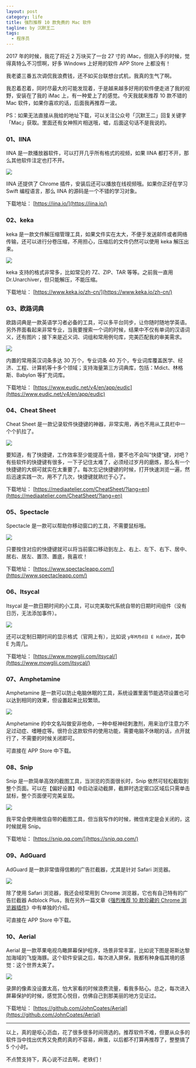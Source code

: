 ```yaml
---
layout: post
category: life
title: 强烈推荐 10 款免费的 Mac 软件
tagline: by 沉默王二
tags: 
  - 程序员
---
```


2017 年的时候，我花了将近 2 万块买了一台 27 寸的 iMac，但刚入手的时候，觉得真特么不习惯啊，好多 Windows 上好用的软件 APP Store 上都没有！

<!--more-->




我老婆三番五次调侃我浪费钱，还不如买台联想台式机，我真的生气了啊。

我忍着忍着，同时尽最大的可能发现着，于是越来越多好用的软件便走进了我的视野，安装在了我的 iMac 上，有一种爱上了的感觉。今天我就来推荐 10 款不错的 Mac 软件，如果你喜欢的话，后面我再推荐一波。

PS：如果无法直接从我给的地址下载，可以关注公众号「沉默王二」回复关键字「Mac」获取。里面还有女神照片相送哦，嘘，后面这句话不是我说的。

### 01、IINA

IINA 是一款播放器软件，可以打开几乎所有格式的视频，如果 IINA 都打不开，那么其他软件注定也打不开。

![](http://www.itwanger.com/assets/images/2020/02/mac-01.png)

IINA 还提供了 Chrome 插件，安装后还可以播放在线视频哦。如果你正好在学习 Swift 编程语言，那么 IINA 的源码是一个不错的学习对象。

下载地址：
[https://iina.io/](https://iina.io/)

### 02、keka

keka 是一款文件解压缩管理工具，如果文件实在太大，不便于发送邮件或者网络传输，还可以进行分卷压缩，不用担心，压缩后的文件仍然可以使用 keka 解压出来。

![](http://www.itwanger.com/assets/images/2020/02/mac-02.png)

keka 支持的格式非常多，比如常见的 7Z、ZIP、TAR 等等。之前我一直用 Dr.Unarchiver，但只能解压，不能压缩。

下载地址：
[https://www.keka.io/zh-cn/](https://www.keka.io/zh-cn/)

### 03、欧路词典

欧路词典是一款英语学习者必备的工具，可以多平台同步，让你随时随地学英语。另外界面看起来非常专业，当我要搜索一个词的时候，结果中不仅有单词的汉语词义，还有图片；接下来是近义词、词组和常用例句库，完美匹配我的审美需求。

![](http://www.itwanger.com/assets/images/2020/02/mac-03.png)

内置的常用英汉词条多达 30 万个，专业词条 40 万个，专业词库覆盖医学、经济、工程、计算机等十多个领域；支持海量第三方词典库，包括：Mdict、林格斯、Babylon 等扩充词库。

下载地址：
[https://www.eudic.net/v4/en/app/eudic](https://www.eudic.net/v4/en/app/eudic)


### 04、Cheat Sheet

Cheat Sheet 是一款记录软件快捷键的神器，非常实用，再也不用从工具栏中一个个扒拉了。

![](http://www.itwanger.com/assets/images/2020/02/mac-04.png)

要知道，有了快捷键，工作效率至少能提高十倍，要不也不会叫“快捷”键，对吧？有些软件的快捷键有很多，一下子记住太难了，必须经过岁月的磨炼，那么有一个快捷键的大纲可就实在太重要了。每次忘记快捷键的时候，打开快速浏览一遍，然后迅速实践一次，用不了几次，快捷键就熟烂于心了。

下载地址：
[https://mediaatelier.com/CheatSheet/?lang=en](https://mediaatelier.com/CheatSheet/?lang=en)


### 05、Spectacle

Spectacle 是一款可以帮助你移动窗口的工具，不需要鼠标哦。

![](http://www.itwanger.com/assets/images/2020/02/mac-05.png)

只要按住对应的快捷键就可以将当前窗口移动到左上、右上、左下、右下、居中、居右、居左、置顶、置底，我喜欢！

下载地址：
[https://www.spectacleapp.com/](https://www.spectacleapp.com/)


### 06、Itsycal

Itsycal 是一款日期时间的小工具，可以完美取代系统自带的日期时间组件（没有日历，无法添加事件）。

![](http://www.itwanger.com/assets/images/2020/02/mac-06.png)

还可以定制日期时间的显示格式（官网上有），比如说 `y年M月d日 E H点m分`，其中 E 为周几。

下载地址：
[https://www.mowglii.com/itsycal/](https://www.mowglii.com/itsycal/)

### 07、Amphetamine

Amphetamine 是一款可以防止电脑休眠的工具，系统设置里面节能选项设置也可以达到相同的效果，但设置起来比较繁琐。

![](http://www.itwanger.com/assets/images/2020/02/mac-07.png)

Amphetamine 的中文名叫做安非他命，一种中枢神经刺激剂，用来治疗注意力不足过动症、嗜睡症等。很符合这款软件的使用功能，需要电脑不休眠的话，点开就行了，不需要的时候关闭即可。

可直接在 APP Store 中下载。

### 08、Snip

Snip 是一款简单高效的截图工具，当浏览的页面很长时，Snip 依然可轻松截取到整个页面。可以在【偏好设置】中启动滚动截屏，截屏时选定窗口区域后只需单击鼠标，整个页面便可完美呈现。

![](http://www.itwanger.com/assets/images/2020/02/mac-08.png)

我平常会使用微信自带的截图工具，但当我写作的时候，微信肯定是会关闭的，这时候就用 Snip。

下载地址：
[https://snip.qq.com/](https://snip.qq.com/)


### 09、AdGuard

AdGuard 是一款非常值得信赖的广告拦截器，尤其是针对 Safari 浏览器。

![](http://www.itwanger.com/assets/images/2020/02/mac-09.png)

除了使用 Safari 浏览器，我还会经常用到 Chrome 浏览器，它也有自己特有的广告拦截器 Adblock Plus，我在另外一篇文章《[强烈推荐 10 款珍藏的 Chrome 浏览器插件](https://mp.weixin.qq.com/s/CXvfCkBOdFINy7mCMWm1tw)》中有单独的介绍。

可直接在 APP Store 中下载。

### 10、Aerial

Aerial 是一款苹果电视鸟瞰屏幕保护程序，场景非常丰富，比如说下图是哥斯达黎加海域的飞旋海豚。这个软件安装之后，每次进入屏保，我都有种身临其境的感觉：这个世界太美了。

![](http://www.itwanger.com/assets/images/2020/02/mac-10.png)


录屏的像素没设置太高，怕大家看的时候浪费流量，看我多贴心。总之，每次进入屏幕保护的时候，感觉赏心悦目，仿佛自己到那美丽的地方见证过。

下载地址：
[https://github.com/JohnCoates/Aerial](https://github.com/JohnCoates/Aerial)


----

以上，真的是呕心沥血，花了很多很多时间筛选的。推荐软件不难，但要从众多的软件当中找出优秀又免费的真的不容易，麻蛋，以后都不打算再推荐了，整整搞了 5 个小时。

不点赞支持下，真心说不过去啊，老铁们！















